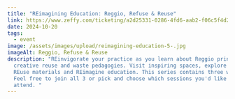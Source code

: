 ```yaml
---
title: "REimagining Education: Reggio, Refuse & Reuse"
link: https://www.zeffy.com/ticketing/a2d25331-0286-4fd6-aab2-f06c5f4d2194
date: 2024-10-20
tags:
  - event
image: /assets/images/upload/reimagining-education-5-.jpg
imageAlt: Reggio, Refuse & Reuse
description: "REinvigorate your practice as you learn about Reggio principles,
  creative reuse and waste pedagogies. Visit inspiring spaces, explore creative
  REuse materials and REimagine education. This series contains three workshops.
  Feel free to join all 3 or pick and choose which sessions you'd like to
  attend. "
---
```

